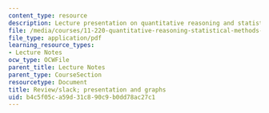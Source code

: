 ```yaml
---
content_type: resource
description: Lecture presentation on quantitative reasoning and statistical methods.
file: /media/courses/11-220-quantitative-reasoning-statistical-methods-for-planners-i-spring-2009/b4c5f05ca59d31c890c9b0dd78ac27c1_MIT11_220s09_lec19.pdf
file_type: application/pdf
learning_resource_types:
- Lecture Notes
ocw_type: OCWFile
parent_title: Lecture Notes
parent_type: CourseSection
resourcetype: Document
title: Review/slack; presentation and graphs
uid: b4c5f05c-a59d-31c8-90c9-b0dd78ac27c1
---
```

